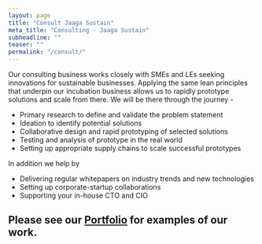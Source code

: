 ```yaml
---
layout: page
title: "Consult Jaaga Sustain"
meta_title: "Consulting - Jaaga Sustain"
subheadline: ""
teaser: ""
permalink: "/consult/"
---
```


Our consulting business works closely with SMEs and LEs seeking innovations for sustainable businesses. Applying the same lean principles that underpin our incubation business allows us to rapidly prototype solutions and scale from there. We will be there through the journey -

- Primary research to define and validate the problem statement
- Ideation to identify potential solutions
- Collaborative design and rapid prototyping of selected solutions
- Testing and analysis of prototype in the real world
- Setting up appropriate supply chains to scale successful prototypes

In addition we help by

- Delivering regular whitepapers on industry trends and new technologies
- Setting up corporate-startup collaborations
- Supporting your in-house CTO and CIO

## Please see our [Portfolio](/portfolio/) for examples of our work.
